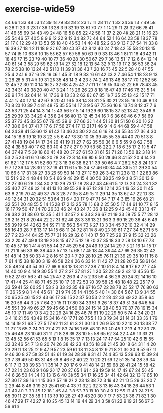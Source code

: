 # exercise-wide59
44
66
1
33
48
53
12
39
18
79
83
28
2
23
12
11
28
11
7
1
32
24
36
13
7
49
58
6
28
11
23
3
23
17
36
13
28
3
9
32
19
13
61
70
77
1
14
29
11
28
32
66
78
41
41
46
65
69
34
43
49
24
48
16
5
8
85
22
42
58
11
37
2
20
48
28
21
15
16
23
35
54
46
57
40
5
8
9
9
12
22
9
19
34
82
72
44
64
52
1
16
64
23
58
18
37
78
21
17
8
12
29
49
13
53
55
18
40
46
53
14
40
48
52
2
63
9
13
7
37
54
14
33
8
16
39
37
18
1
2
11
18
9
22
67
30
40
37
42
8
12
40
24
7
18
42
55
58
20
13
15
57
74
15
10
63
6
10
15
58
62
57
69
56
50
60
9
9
33
13
46
1
81
11
16
43
42
11
18
46
77
15
23
79
40
10
77
36
40
28
30
50
67
29
7
36
13
51
17
12
6
64
12
14
40
61
54
3
58
29
59
62
59
14
27
62
18
12
13
54
32
9
13
19
17
2
36
53
36
24
78
2
5
38
10
13
24
42
51
10
11
39
31
36
43
7
20
16
75
45
22
5
28
40
47
55
25
4
2
41
6
37
16
28
19
36
1
45
31
18
9
33
16
61
42
33
2
7
46
54
1
18
23
9
13
2
28
26
5
31
4
5
19
31
28
35
48
14
3
4
23
8
74
2
49
13
48
38
17
70
12
52
56
12
45
22
30
11
3
14
16
27
32
68
4
25
42
77
11
17
18
65
34
52
22
66
78
43
45
42
34
31
40
38
20
40
47
3
24
1
13
26
26
20
8
18
16
47
49
17
46
76
23
5
14
26
9
1
74
32
64
14
14
17
36
8
13
33
2
62
82
67
85
16
7
35
25
13
42
15
17
71
4
41
17
40
12
14
42
67
8
20
41
16
5
38
14
36
31
25
30
21
23
55
16
10
46
8
13
70
8
20
10
39
7
4
81
48
75
35
55
14
17
3
9
5
67
75
26
16
8
13
74
8
12
37
7
6
43
53
71
25
44
14
3
14
15
43
56
57
5
14
19
29
60
18
15
37
52
13
42
35
49
9
25
29
39
33
34
29
4
35
8
24
56
80
13
12
45
34
16
7
6
36
60
46
6
7
58
69
25
37
73
45
33
55
67
79
45
39
61
27
66
32
1
44
51
30
81
51
50
6
20
10
22
47
38
6
64
37
41
7
17
6
37
56
27
4
17
13
21
71
46
9
14
6
44
68
59
4
47
58
64
24
38
41
53
60
12
61
42
13
46
24
30
22
44
6
16
24
34
55
34
27
36
4
30
84
15
18
8
19
18
19
8
22
5
5
6
47
73
30
10
35
39
45
55
35
44
40
70
51
3
8
27
41
48
19
84
14
17
34
26
41
19
31
27
7
62
35
56
36
6
6
5
55
9
8
62
7
58
82
4
38
53
40
17
62
83
40
4
37
8
27
9
79
53
58
22
2
7
18
6
25
17
2
19
5
47
64
37
49
7
5
39
18
60
45
48
20
37
27
61
50
31
61
52
71
26
13
50
82
3
18
14
53
2
5
23
61
6
10
68
20
28
28
72
3
14
66
80
6
50
29
46
8
41
52
20
4
14
23
61
62
1
12
17
5
51
52
60
72
3
18
3
6
38
62
1
1
39
50
66
4
7
26
2
52
8
24
13
7
9
7
12
36
14
28
30
2
37
19
41
11
6
15
15
24
37
46
60
34
44
30
5
21
29
30
54
10
66
6
17
31
38
27
33
26
59
50
14
13
27
17
59
26
3
42
11
23
8
13
1
22
83
86
13
51
9
22
4
48
44
10
5
4
66
9
48
29
15
4
30
50
38
25
49
9
3
8
51
30
13
9
22
27
30
6
28
1
34
30
2
10
29
73
17
18
28
42
43
46
61
5
12
13
23
24
23
1
32
35
40
7
27
48
32
14
41
13
10
39
55
28
8
67
12
28
12
14
25
1
16
52
30
11
45
63
8
2
19
70
42
49
37
75
3
28
77
35
8
49
15
11
29
14
35
13
62
47
22
10
33
49
12
64
31
20
32
51
53
64
31
6
4
20
17
9
47
71
54
7
17
4
3
85
16
26
68
21
32
55
1
20
48
55
5
14
15
28
17
2
13
25
78
15
68
2
25
50
5
17
44
61
10
77
8
15
16
17
79
50
47
34
70
26
33
46
24
43
24
73
36
8
12
25
9
42
45
46
33
13
47
29
38
2
31
38
60
13
35
5
41
1
32
57
2
6
33
3
26
67
21
19
33
59
75
5
77
28
12
29
2
16
21
8
20
44
22
27
31
62
40
28
3
39
13
21
36
3
3
69
15
29
36
48
6
49
55
39
19
54
42
62
54
59
71
16
56
3
54
73
6
27
13
3
34
45
72
10
32
4
14
29
55
16
43
28
7
8
13
17
14
15
68
11
24
72
81
14
8
49
23
39
61
7
27
34
52
71
5
5
27
7
2
23
44
64
25
75
77
31
16
29
32
6
1
40
17
50
7
25
29
37
9
15
32
23
26
33
2
20
47
49
9
13
19
20
8
15
47
7
5
12
18
20
37
35
18
33
2
28
18
10
67
73
10
45
37
16
1
41
4
51
55
44
37
45
29
54
24
49
19
24
14
29
7
8
21
16
14
15
17
71
21
11
56
33
68
38
44
8
57
13
14
68
17
45
18
44
36
44
47
69
26
35
32
42
51
48
14
38
50
33
4
2
8
16
51
20
4
7
29
28
10
25
76
11
21
39
29
35
10
11
15
8
7
61
4
15
38
18
30
3
19
46
58
22
8
26
6
33
14
11
42
27
21
28
20
53
58
61
64
3
5
48
24
43
54
30
77
68
9
63
18
18
31
27
38
7
10
51
8
4
14
9
17
62
27
7
45
14
40
40
9
4
14
9
30
55
11
27
2
27
37
81
27
1
20
52
22
49
2
42
12
45
56
15
9
52
27
67
56
8
41
54
25
47
2
26
3
4
7
5
2
33
59
4
36
29
20
24
32
14
16
10
17
41
44
25
41
68
71
45
25
10
17
36
72
53
70
39
58
25
48
18
48
22
25
17
9
33
59
41
52
60
25
1
53
2
3
33
22
35
48
67
16
57
22
28
78
23
52
17
76
80
63
11
36
75
9
8
1
4
4
45
61
1
21
9
74
85
14
41
56
5
40
14
30
64
5
67
13
9
34
55
20
65
25
46
15
22
43
66
17
36
15
22
37
50
53
2
2
28
42
33
49
32
35
8
64
16
20
66
44
3
25
7
64
20
15
11
17
80
34
33
51
9
26
18
37
49
81
34
64
6
54
45
55
1
39
49
66
27
59
45
66
24
50
68
24
15
14
28
40
53
70
37
78
19
15
34
45
10
17
11
49
10
3
42
22
29
24
16
25
46
78
61
19
22
29
50
5
74
4
34
20
21
3
4
16
21
56
43
49
15
34
16
40
17
71
26
75
5
1
13
3
79
34
21
14
31
33
36
1
79
14
14
19
21
63
7
27
5
17
62
11
31
61
3
21
30
13
1
26
9
53
10
22
10
20
13
38
77
21
77
13
65
2
24
30
27
4
22
83
74
16
1
66
48
10
80
40
45
1
2
13
4
32
80
78
25
46
48
23
10
40
31
11
21
8
28
39
28
10
55
58
65
62
34
22
4
49
13
33
21
13
48
62
56
61
53
65
5
19
1
8
15
35
17
7
13
13
24
17
47
54
25
10
42
6
15
55
32
32
46
54
7
13
8
20
74
26
38
42
23
43
56
18
38
21
45
30
18
64
31
1
4
20
23
29
11
18
25
12
9
47
9
57
23
59
61
18
11
34
8
12
9
21
8
21
30
30
9
52
67
11
9
46
30
8
27
50
32
51
48
61
19
34
28
38
9
31
41
74
4
85
13
5
29
63
15
39
24
23
7
39
49
50
63
31
48
69
8
46
62
40
22
10
20
21
69
12
51
35
14
28
39
34
6
11
7
13
38
39
53
1
1
35
14
7
20
17
6
9
41
48
14
21
59
68
28
41
24
15
58
42
47
22
14
23
63
9
1
69
20
17
20
27
65
1
61
4
28
19
59
14
17
49
67
24
56
45
44
6
26
50
14
34
10
13
15
6
40
38
55
34
17
16
25
34
41
42
64
32
13
17
65
10
37
30
17
39
16
1
1
15
36
2
57
18
22
2
23
13
38
72
3
16
42
21
10
5
29
38
20
7
2
29
44
8
46
3
19
20
25
41
60
4
33
71
32
2
32
3
13
16
43
34
18
26
44
53
1
42
49
40
3
23
45
12
18
1
45
44
3
8
53
73
18
10
30
4
9
12
55
12
43
24
21
5
65
39
11
27
35
38
1
1
13
39
10
28
27
49
43
20
30
7
17
7
53
28
36
71
82
1
30
46
47
29
17
42
27
9
10
25
45
13
14
19
44
29
34
3
58
61
22
9
19
21
56
67
3
56
61
9
